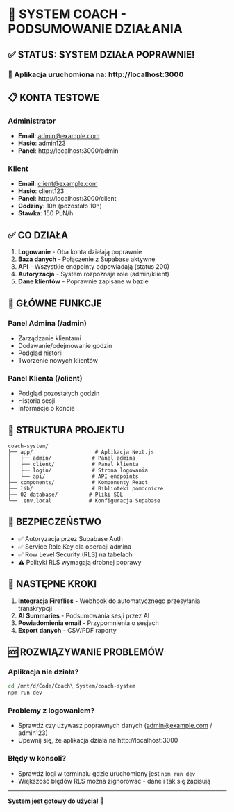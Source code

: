 # 🎉 SYSTEM COACH - PODSUMOWANIE DZIAŁANIA

## ✅ STATUS: SYSTEM DZIAŁA POPRAWNIE!

### 🚀 Aplikacja uruchomiona na: http://localhost:3000

## 📋 KONTA TESTOWE

### Administrator
- **Email**: admin@example.com
- **Hasło**: admin123
- **Panel**: http://localhost:3000/admin

### Klient
- **Email**: client@example.com  
- **Hasło**: client123
- **Panel**: http://localhost:3000/client
- **Godziny**: 10h (pozostało 10h)
- **Stawka**: 150 PLN/h

## ✅ CO DZIAŁA

1. **Logowanie** - Oba konta działają poprawnie
2. **Baza danych** - Połączenie z Supabase aktywne
3. **API** - Wszystkie endpointy odpowiadają (status 200)
4. **Autoryzacja** - System rozpoznaje role (admin/klient)
5. **Dane klientów** - Poprawnie zapisane w bazie

## 🔧 GŁÓWNE FUNKCJE

### Panel Admina (/admin)
- Zarządzanie klientami
- Dodawanie/odejmowanie godzin
- Podgląd historii
- Tworzenie nowych klientów

### Panel Klienta (/client)
- Podgląd pozostałych godzin
- Historia sesji
- Informacje o koncie

## 📁 STRUKTURA PROJEKTU

```
coach-system/
├── app/                    # Aplikacja Next.js
│   ├── admin/             # Panel admina
│   ├── client/            # Panel klienta
│   ├── login/             # Strona logowania
│   └── api/               # API endpoints
├── components/            # Komponenty React
├── lib/                   # Biblioteki pomocnicze
├── 02-database/          # Pliki SQL
└── .env.local            # Konfiguracja Supabase
```

## 🔐 BEZPIECZEŃSTWO

- ✅ Autoryzacja przez Supabase Auth
- ✅ Service Role Key dla operacji admina
- ✅ Row Level Security (RLS) na tabelach
- ⚠️ Polityki RLS wymagają drobnej poprawy

## 📝 NASTĘPNE KROKI

1. **Integracja Fireflies** - Webhook do automatycznego przesyłania transkrypcji
2. **AI Summaries** - Podsumowania sesji przez AI
3. **Powiadomienia email** - Przypomnienia o sesjach
4. **Export danych** - CSV/PDF raporty

## 🆘 ROZWIĄZYWANIE PROBLEMÓW

### Aplikacja nie działa?
```bash
cd /mnt/d/Code/Coach\ System/coach-system
npm run dev
```

### Problemy z logowaniem?
- Sprawdź czy używasz poprawnych danych (admin@example.com / admin123)
- Upewnij się, że aplikacja działa na http://localhost:3000

### Błędy w konsoli?
- Sprawdź logi w terminalu gdzie uruchomiony jest `npm run dev`
- Większość błędów RLS można zignorować - dane i tak się zapisują

---

**System jest gotowy do użycia! 🎉**